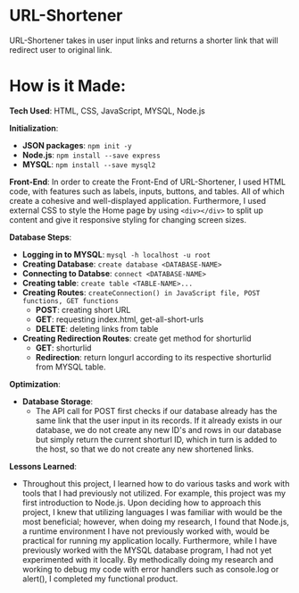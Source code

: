 # URL-Shortener

URL-Shortener takes in user input links and returns a shorter link that will redirect user to original link.

# How is it Made:

**Tech Used**: HTML, CSS, JavaScript, MYSQL, Node.js

**Initialization**:
- **JSON packages**: `npm init -y`
- **Node.js**: `npm install --save express`
- **MYSQL**: `npm install --save mysql2`

**Front-End**:
In order to create the Front-End of URL-Shortener, I used HTML code, with features such as labels, inputs, buttons, and tables. All of which create a cohesive and well-displayed application. Furthermore, I used external CSS to style the Home page by using `<div></div>` to split up content and give it responsive styling for changing screen sizes.

**Database Steps**:
- **Logging in to MYSQL**: `mysql -h localhost -u root`
- **Creating Database**: `create database <DATABASE-NAME>`
- **Connecting to Databse**: `connect <DATABASE-NAME>`
- **Creating table**: `create table <TABLE-NAME>...`
- **Creating Routes**: `createConnection() in JavaScript file, POST functions, GET functions`
    - **POST**: creating short URL 
    - **GET**: requesting index.html, get-all-short-urls
    - **DELETE**: deleting links from table
- **Creating Redirection Routes**: create get method for shorturlid
    - **GET**: shorturlid
    - **Redirection**: return longurl according to its respective shorturlid from MYSQL table.

**Optimization**:
- **Database Storage**:
    - The API call for POST first checks if our database already has the same link that the user input in its records. If it already exists in our database, we do not create any new ID's and rows in our database but simply return the current shorturl ID, which in turn is added to the host, so that we do not create any new shortened links. 

**Lessons Learned**:
- Throughout this project, I learned how to do various tasks and work with tools that I had previously not utilized. For example, this project was my first introduction to Node.js. Upon deciding how to approach this project, I knew that utilizing languages I was familiar with would be the most beneficial; however, when doing my research, I found that Node.js, a runtime environment I have not previously worked with, would be practical for running my application locally. Furthermore, while I have previously worked with the MYSQL database program, I had not yet experimented with it locally. By methodically doing my research and working to debug my code with error handlers such as console.log or alert(), I completed my functional product. 